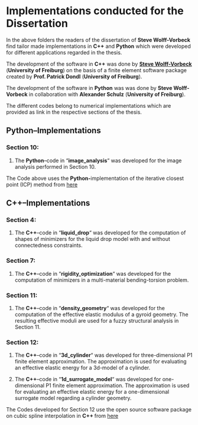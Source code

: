 
# Implementations conducted for the Dissertation

In the above folders the readers of the dissertation of **Steve Wolff-Vorbeck** find tailor made implementations in **C++** and **Python** which were developed for different applications regarded in the thesis.

The development of the software in **C++** was done by **<a href = https://aam.uni-freiburg.de/mitarb/wolffvorbeck/index.html>Steve Wolff-Vorbeck<a/>** (**University of Freiburg**) on the basis of a finite element software package created by **Prof. Patrick Dondl** (**University of Freiburg**).

The development of the software in **Python** was was done by **Steve Wolff-Vorbeck** in collaboration with **Alexander Schulz** (**University of Freiburg**).

The different codes belong to numerical implementations which are provided as link in the respective sections of the thesis.

## Python–Implementations 

### Section 10: 

1. The **Python**–code in “**image_analysis**“ was developed for the image analysis performed in Section 10. 

The Code above uses the <b>Python-</b>implementation of the iterative closest point (ICP) method from <a href ="https://github.com/ClayFlannigan/icp">here</a> 

</p>

## C++–Implementations

### Section 4:

1. The **C++**–code in “**liquid_drop**“ was developed for the computation of shapes of minimizers for the liquid drop model with and without connectedness constraints.

### Section 7:

1. The **C++**–code in “**rigidity_optimization**“  was developed for the computation of minimizers in a multi-material bending-torsion problem. 

### Section 11:

1. The **C++**–code in “**density_geometry**“ was developed for the computation of the effective elastic modulus of a gyroid geometry. The resulting effective moduli are used for a fuzzy structural analysis in Section 11. 

### Section 12:

1. The **C++**–code in “**3d_cylinder**“ was developed for three-dimensional P1 finite element approximation. The approximation is used for evaluating an effective elastic energy for a 3d-model of a cylinder. 

2. The **C++**–code in “**1d_surrogate_model**“ was developed for one-dimensional P1 finite element approximation. The approximation is used for evaluating an effective elastic energy for a one-dimensional surrogate model regarding a cylinder geometry. 

The Codes developed for Section 12 use the open source software package on cubic spline interpolation in <b> C++ </b> from <a href ="https://kluge.in-chemnitz.de/opensource/spline/">here</a> 

